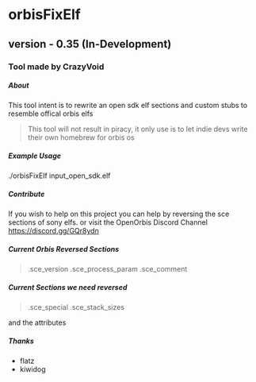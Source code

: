 # orbisFixElf 
## version - 0.35 (In-Development)
### Tool made by CrazyVoid

##### About

This tool intent is to rewrite an open sdk elf sections and custom stubs to resemble offical orbis elfs

> This tool will not result in piracy, it only use is to let indie devs write their own homebrew for orbis os

##### Example Usage
./orbisFixElf input_open_sdk.elf

##### Contribute
If you wish to help on this project you can help by reversing the sce sections of sony elfs.
or visit the OpenOrbis Discord Channel https://discord.gg/GQr8ydn


##### Current Orbis Reversed Sections

> .sce_version
> .sce_process_param
> .sce_comment


##### Current Sections we need reversed 

> .sce_special 
> .sce_stack_sizes

and the attributes 


##### Thanks 
- flatz
- kiwidog